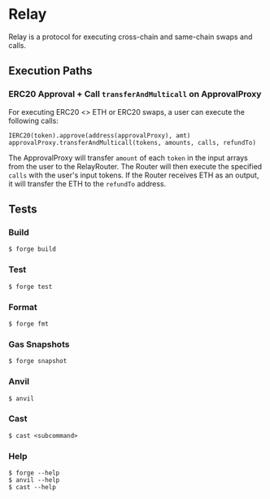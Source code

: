 # Relay

Relay is a protocol for executing cross-chain and same-chain swaps and calls.

## Execution Paths

### ERC20 Approval + Call `transferAndMulticall` on ApprovalProxy

For executing ERC20 <> ETH or ERC20 swaps, a user can execute the following calls:

```
IERC20(token).approve(address(approvalProxy), amt)
approvalProxy.transferAndMulticall(tokens, amounts, calls, refundTo)
```

The ApprovalProxy will transfer `amount` of each `token` in the input arrays from the user to the RelayRouter. The Router will then execute the specified `calls` with the user's input tokens. If the Router receives ETH as an output, it will transfer the ETH to the `refundTo` address.

## Tests

### Build

```shell
$ forge build
```

### Test

```shell
$ forge test
```

### Format

```shell
$ forge fmt
```

### Gas Snapshots

```shell
$ forge snapshot
```

### Anvil

```shell
$ anvil
```

### Cast

```shell
$ cast <subcommand>
```

### Help

```shell
$ forge --help
$ anvil --help
$ cast --help
```
